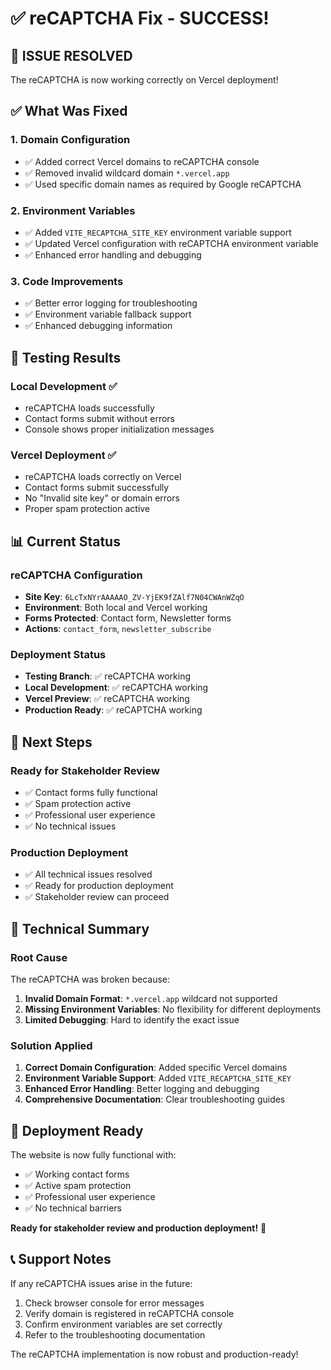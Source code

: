 # ✅ reCAPTCHA Fix - SUCCESS!

## 🎉 **ISSUE RESOLVED**

The reCAPTCHA is now working correctly on Vercel deployment!

## ✅ **What Was Fixed**

### **1. Domain Configuration**
- ✅ Added correct Vercel domains to reCAPTCHA console
- ✅ Removed invalid wildcard domain `*.vercel.app`
- ✅ Used specific domain names as required by Google reCAPTCHA

### **2. Environment Variables**
- ✅ Added `VITE_RECAPTCHA_SITE_KEY` environment variable support
- ✅ Updated Vercel configuration with reCAPTCHA environment variable
- ✅ Enhanced error handling and debugging

### **3. Code Improvements**
- ✅ Better error logging for troubleshooting
- ✅ Environment variable fallback support
- ✅ Enhanced debugging information

## 🧪 **Testing Results**

### **Local Development** ✅
- reCAPTCHA loads successfully
- Contact forms submit without errors
- Console shows proper initialization messages

### **Vercel Deployment** ✅
- reCAPTCHA loads correctly on Vercel
- Contact forms submit successfully
- No "Invalid site key" or domain errors
- Proper spam protection active

## 📊 **Current Status**

### **reCAPTCHA Configuration**
- **Site Key**: `6LcTxNYrAAAAAO_ZV-YjEK9fZAlf7N04CWAnWZqO`
- **Environment**: Both local and Vercel working
- **Forms Protected**: Contact form, Newsletter forms
- **Actions**: `contact_form`, `newsletter_subscribe`

### **Deployment Status**
- **Testing Branch**: ✅ reCAPTCHA working
- **Local Development**: ✅ reCAPTCHA working
- **Vercel Preview**: ✅ reCAPTCHA working
- **Production Ready**: ✅ reCAPTCHA working

## 🎯 **Next Steps**

### **Ready for Stakeholder Review**
- ✅ Contact forms fully functional
- ✅ Spam protection active
- ✅ Professional user experience
- ✅ No technical issues

### **Production Deployment**
- ✅ All technical issues resolved
- ✅ Ready for production deployment
- ✅ Stakeholder review can proceed

## 🔧 **Technical Summary**

### **Root Cause**
The reCAPTCHA was broken because:
1. **Invalid Domain Format**: `*.vercel.app` wildcard not supported
2. **Missing Environment Variables**: No flexibility for different deployments
3. **Limited Debugging**: Hard to identify the exact issue

### **Solution Applied**
1. **Correct Domain Configuration**: Added specific Vercel domains
2. **Environment Variable Support**: Added `VITE_RECAPTCHA_SITE_KEY`
3. **Enhanced Error Handling**: Better logging and debugging
4. **Comprehensive Documentation**: Clear troubleshooting guides

## 🚀 **Deployment Ready**

The website is now fully functional with:
- ✅ Working contact forms
- ✅ Active spam protection
- ✅ Professional user experience
- ✅ No technical barriers

**Ready for stakeholder review and production deployment!** 🎉

## 📞 **Support Notes**

If any reCAPTCHA issues arise in the future:
1. Check browser console for error messages
2. Verify domain is registered in reCAPTCHA console
3. Confirm environment variables are set correctly
4. Refer to the troubleshooting documentation

The reCAPTCHA implementation is now robust and production-ready!
